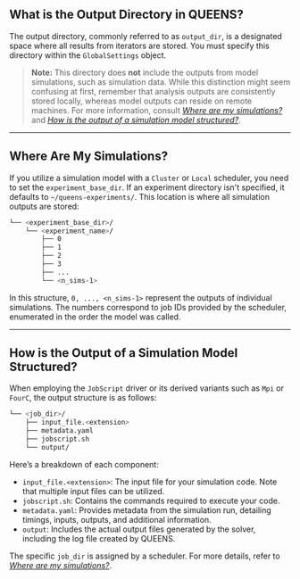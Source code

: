 ## What is the Output Directory in QUEENS?

The output directory, commonly referred to as `output_dir`, is a designated space where all results from iterators are stored. You must specify this directory within the `GlobalSettings` object.

> **Note:** This directory does **not** include the outputs from model simulations, such as simulation data. While this distinction might seem confusing at first, remember that analysis outputs are consistently stored locally, whereas model outputs can reside on remote machines. For more information, consult *[Where are my simulations?](#where-are-my-simulations)* and *[How is the output of a simulation model structured?](#how-is-the-output-of-a-simulation-model-structured)*.

---

## Where Are My Simulations?

If you utilize a simulation model with a `Cluster` or `Local` scheduler, you need to set the `experiment_base_dir`. If an experiment directory isn't specified, it defaults to `~/queens-experiments/`. This location is where all simulation outputs are stored:

```bash
└── <experiment_base_dir>/
    └── <experiment_name>/
        ├── 0
        ├── 1
        ├── 2
        ├── 3
        ├── ...
        └── <n_sims-1>
```

In this structure, `0, ..., <n_sims-1>` represent the outputs of individual simulations. The numbers correspond to job IDs provided by the scheduler, enumerated in the order the model was called.

---

## How is the Output of a Simulation Model Structured?

When employing the `JobScript` driver or its derived variants such as `Mpi` or `FourC`, the output structure is as follows:

```bash
└── <job_dir>/
    ├── input_file.<extension>
    ├── metadata.yaml
    ├── jobscript.sh
    └── output/
```

Here’s a breakdown of each component:

- `input_file.<extension>`: The input file for your simulation code. Note that multiple input files can be utilized.
- `jobscript.sh`: Contains the commands required to execute your code.
- `metadata.yaml`: Provides metadata from the simulation run, detailing timings, inputs, outputs, and additional information.
- `output`: Includes the actual output files generated by the solver, including the log file created by QUEENS.

The specific `job_dir` is assigned by a scheduler. For more details, refer to *[Where are my simulations?](#where-are-my-simulations)*.
